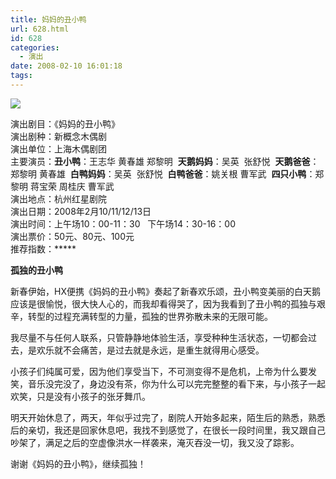 ```yaml
---
title: 妈妈的丑小鸭
url: 628.html
id: 628
categories:
  - 演出
date: 2008-02-10 16:01:18
tags:
---
```


![](http://photo.guolaijie.com/rooufer/attachments/month_0802/m2008210155242.jpg)  
  
演出剧目：《妈妈的丑小鸭》  
演出剧种：新概念木偶剧  
演出单位：上海木偶剧团  
主要演员：**丑小鸭**：王志华 黄春雄 郑黎明  **天鹅妈妈**：吴英  张舒悦  **天鹅爸爸**：郑黎明 黄春雄  **白鸭妈妈**：吴英  张舒悦  **白鸭爸爸**：姚关根 曹军武  **四只小鸭**：郑黎明 蒋宝荣 周桂庆 曹军武  
演出地点：杭州红星剧院  
演出日期：2008年2月10/11/12/13日  
演出时间：上午场10：00-11：30   下午场14：30-16：00  
演出票价：50元、80元、100元  
推荐指数：*****  
  

**孤独的丑小鸭**

  
新春伊始，HX便携《妈妈的丑小鸭》奏起了新春欢乐颂，丑小鸭变美丽的白天鹅应该是很愉悦，很大快人心的，而我却看得哭了，因为我看到了丑小鸭的孤独与艰辛，转型的过程充满转型的力量，孤独的世界弥散未来的无限可能。  
  
我尽量不与任何人联系，只管静静地体验生活，享受种种生活状态，一切都会过去，是欢乐就不会痛苦，是过去就是永远，是重生就得用心感受。  
  
小孩子们纯属可爱，因为他们享受当下，不可测变得不是危机，上帝为什么要发笑，音乐没完没了，身边没有茶，你为什么可以完完整整的看下来，与小孩子一起欢笑，只是没有小孩子的张牙舞爪。  
  
明天开始休息了，两天，年似乎过完了，剧院人开始多起来，陌生后的熟悉，熟悉后的亲切，我还是回家休息吧，我找不到感觉了，在很长一段时间里，我又跟自己吵架了，满足之后的空虚像洪水一样袭来，淹灭吞没一切，我又没了踪影。  
  
谢谢《妈妈的丑小鸭》，继续孤独！